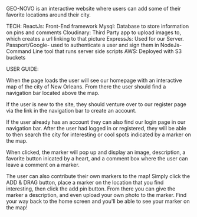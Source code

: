 GEO-NOVO is an interactive website where users can add some of their favorite locations around their city.

TECH:
ReactJs: Front-End framework
Mysql: Database to store information on pins and comments
Cloudinary: Third Party app to upload images to, which creates a url linking to that picture
ExpressJs: Used for our Server.
Passport/Google- used to authenticate a user and sign them in
NodeJs-Command  Line tool that runs server side scripts
AWS: Deployed with S3 buckets


USER GUIDE:

When the page loads the user will see our homepage with an interactive map of the city of New Orleans. From there the user should find a navigation bar located above the map.

If the user is new to the site, they should venture over to our register page via the link in the navigation bar to create an account.

If the user already has an account they can also find our login page in our navigation bar. After the user had logged in or registered, they will be able to then search the city for interesting or cool spots indicated by a marker on the map.

When clicked, the marker will pop up and display an image, description, a favorite button inicated by a heart, and a comment box where the user can leave a comment on a marker.

The user can also contribute their own markers to the map! Simply click the ADD & DRAG button, place a marker on the location that you find interesting, then click the add pin button. From there you can give the marker a description, and even upload your own photo to the marker. Find your way back to the home screen and you'll be able to see your marker on the map!




